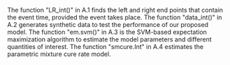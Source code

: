 The function "LR_int()" in A.1 finds the left and right end points that contain the event time, provided the event takes place. 
The function "data_int()" in A.2 generates synthetic data to test the performance of our proposed model.
The function "em.svm()" in A.3 is the SVM-based expectation maximization algorithm to estimate the model parameters and different quantities of interest.
The function "smcure.Int" in A.4 estimates the parametric mixture cure rate model.
